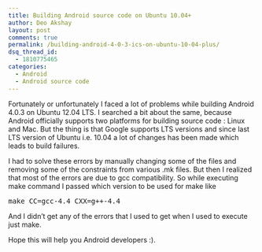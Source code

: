 ```yaml
---
title: Building Android source code on Ubuntu 10.04+
author: Deo Akshay
layout: post
comments: true
permalink: /building-android-4-0-3-ics-on-ubuntu-10-04-plus/
dsq_thread_id:
  - 1810775465
categories:
  - Android
  - Android source code
---
```

Fortunately or unfortunately I faced a lot of problems while building Android 4.0.3 on Ubuntu 12.04 LTS. I searched a bit about the same, because Android officially supports two platforms for building source code : Linux and Mac. But the thing is that Google supports LTS versions and since last LTS version of Ubuntu i.e. 10.04 a lot of changes has been made which leads to build failures.

I had to solve these errors by manually changing some of the files and removing some of the constraints from various .mk files. But then I realized that most of the errors are due to gcc compatibility. So while executing make command I passed which version to be used for make like 

<pre>make CC=gcc-4.4 CXX=g++-4.4
</pre>

And I didn&#8217;t get any of the errors that I used to get when I used to execute just make.

Hope this will help you Android developers :).
